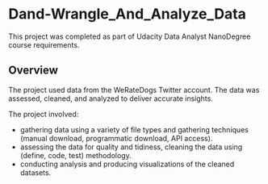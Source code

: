 # Dand-Wrangle_And_Analyze_Data
This project was completed as part of Udacity Data Analyst NanoDegree course requirements.

## Overview
The project used data from the WeRateDogs Twitter account. The data was assessed, cleaned, and analyzed to deliver accurate insights.

The project involved:
* gathering data using a variety of file types and gathering techniques (manual download, programmatic download, API access). 
* assessing the data for quality and tidiness, cleaning the data using (define, code, test) methodology. 
* conducting analysis and producing visualizations of the cleaned datasets.
